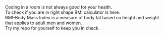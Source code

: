 Coding in a room is not always good for your health.  
To check if you are in right shape BMI calculator is here.  
BMI-Body Mass Index is a measure of body fat based on height and weight that applies to adult men and women.  
Try my repo for yourself to keep you in check.
